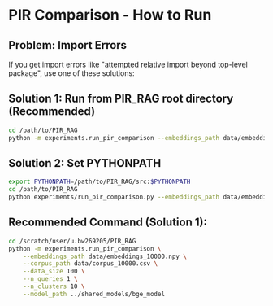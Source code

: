 # PIR Comparison - How to Run

## Problem: Import Errors
If you get import errors like "attempted relative import beyond top-level package", use one of these solutions:

## Solution 1: Run from PIR_RAG root directory (Recommended)
```bash
cd /path/to/PIR_RAG
python -m experiments.run_pir_comparison --embeddings_path data/embeddings_10000.npy --corpus_path data/corpus_10000.csv --data_size 100 --n_queries 1 --n_clusters 10 --model_path ../shared_models/bge_model
```

## Solution 2: Set PYTHONPATH
```bash
export PYTHONPATH=/path/to/PIR_RAG/src:$PYTHONPATH
cd /path/to/PIR_RAG
python experiments/run_pir_comparison.py --embeddings_path data/embeddings_10000.npy --corpus_path data/corpus_10000.csv --data_size 100 --n_queries 1 --n_clusters 10 --model_path ../shared_models/bge_model
```

## Recommended Command (Solution 1):
```bash
cd /scratch/user/u.bw269205/PIR_RAG
python -m experiments.run_pir_comparison \
    --embeddings_path data/embeddings_10000.npy \
    --corpus_path data/corpus_10000.csv \
    --data_size 100 \
    --n_queries 1 \
    --n_clusters 10 \
    --model_path ../shared_models/bge_model
```

